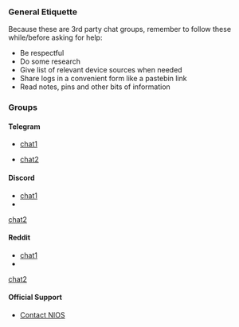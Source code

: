### General Etiquette
Because these are 3rd party chat groups, remember to follow these while/before asking for help:
- Be respectful
- Do some research
- Give list of relevant device sources when needed
- Share logs in a convenient form like a pastebin link
- Read notes, pins and other bits of information

### Groups
#### Telegram
- [chat1](https://t.me/nios_freehelp)

- [chat2](https://t.me/NIOS_HELP_DESK)

#### Discord
- [chat1](https://discord.com/invite/DesKMxwd)
-
[chat2](https://discord.com/invite/FgWC8tGv)

#### Reddit
- [chat1](https://www.reddit.com/r/NIOS_Students/s/pSa1tMljWR)
-
[chat2](https://www.reddit.com/r/Nios_unofficial/s/varZyi0F3R)


#### Official Support
- [Contact NIOS](https://nios.ac.in/contact-us/headquarter.aspx)
